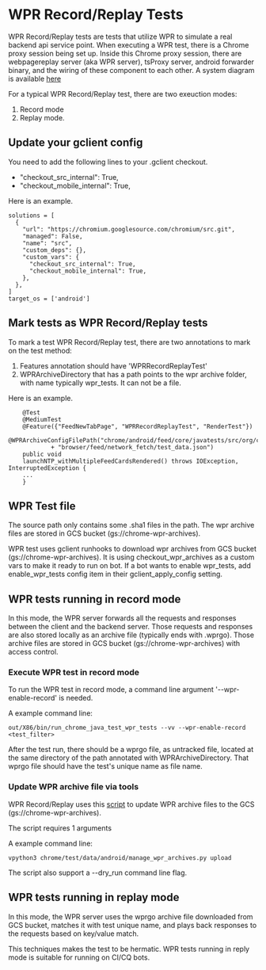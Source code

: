 # WPR Record/Replay Tests

WPR Record/Replay tests are tests that utilize WPR to simulate a
real backend api service point. When executing a WPR test, there is a Chrome proxy
session being set up. Inside this Chrome proxy session, there are
webpagereplay server (aka WPR server), tsProxy server, android forwarder binary,
and the wiring of these component to each other. A system diagram is available
[here](https://docs.google.com/document/d/1xk2ZNGFSQZ8gjc5fCFSck4-WUQehU6GmetMlP-GXYRc/edit)

For a typical WPR Record/Replay test, there are two exeuction modes:
1. Record mode
2. Replay mode.

## Update your gclient config

You need to add the following lines to your .gclient checkout.

*  "checkout_src_internal": True,
*  "checkout_mobile_internal": True,

Here is an example.

```
solutions = [
  {
    "url": "https://chromium.googlesource.com/chromium/src.git",
    "managed": False,
    "name": "src",
    "custom_deps": {},
    "custom_vars": {
      "checkout_src_internal": True,
      "checkout_mobile_internal": True,
    },
  },
]
target_os = ['android']
```

## Mark tests as WPR Record/Replay tests

To mark a test WPR Record/Replay test, there are two annotations to mark on the test method:
1. Features annotation should have 'WPRRecordReplayTest'
2. WPRArchiveDirectory that has a path points to the wpr archive folder, with
   name typically wpr_tests. It can not be a file.

Here is an example.

```
    @Test
    @MediumTest
    @Feature({"FeedNewTabPage", "WPRRecordReplayTest", "RenderTest"})
    @WPRArchiveConfigFilePath("chrome/android/feed/core/javatests/src/org/chromium/chrome/"
            + "browser/feed/network_fetch/test_data.json")
    public void
    launchNTP_withMultipleFeedCardsRendered() throws IOException, InterruptedException {
    ...
    }
```

## WPR Test file

The source path only contains some .sha1 files in the path. The wpr archive
files are stored in GCS bucket (gs://chrome-wpr-archives).

WPR test uses gclient runhooks to download wpr archives from GCS bucket
(gs://chrome-wpr-archives). It is using checkout_wpr_archives as a custom vars
 to make it ready to run on bot. If a bot wants to enable wpr_tests, add
 enable_wpr_tests config item in their gclient_apply_config setting.


## WPR tests running in record mode

In this mode, the WPR server forwards all the requests and responses between
the client and the backend server. Those requests and responses are also stored
locally as an archive file (typically ends with .wprgo). Those archive files are
stored in GCS bucket (gs://chrome-wpr-archives) with access control.

### Execute WPR test in record mode

To run the WPR test in record mode, a command line argument
'--wpr-enable-record' is needed.

A example command line:

```
out/X86/bin/run_chrome_java_test_wpr_tests --vv --wpr-enable-record
<test_filter>
```

After the test run, there should be a wprgo file, as untracked file, located at the same
directory of the path annotated with WPRArchiveDirectory. That wprgo
file should have the test's unique name as file name.

### Update WPR archive file via tools

WPR Record/Replay uses this
[script](chrome/test/data/android/manage_wpr_archives.py) to update WPR
archive files to the GCS (gs://chrome-wpr-archives).

The script requires 1 arguments

A example command line:

```
vpython3 chrome/test/data/android/manage_wpr_archives.py upload
```

The script also support a --dry_run command line flag.

## WPR tests running in replay mode

In this mode, the WPR server uses the wprgo archive file downloaded from GCS
bucket, matches it with test unique name, and plays back responses to the requests
based on key/value match.

This techniques makes the test to be hermatic. WPR tests running in reply mode is suitable
for running on CI/CQ bots.
